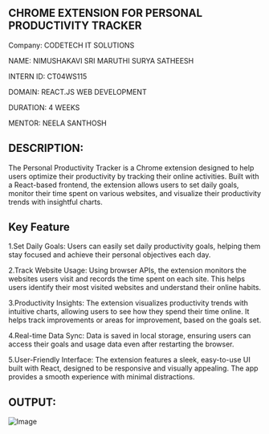 ## CHROME EXTENSION FOR PERSONAL PRODUCTIVITY TRACKER

Company: CODETECH IT SOLUTIONS

NAME: NIMUSHAKAVI SRI MARUTHI SURYA SATHEESH

INTERN ID: CT04WS115

DOMAIN: REACT.JS WEB DEVELOPMENT

DURATION: 4 WEEKS

MENTOR: NEELA SANTHOSH

## DESCRIPTION:

The Personal Productivity Tracker is a Chrome extension designed to help users optimize their productivity by tracking their online activities. Built with a React-based frontend, the extension allows users to set daily goals, monitor their time spent on various websites, and visualize their productivity trends with insightful charts.

## Key Feature

1.Set Daily Goals:
Users can easily set daily productivity goals, helping them stay focused and achieve their personal objectives each day.

2.Track Website Usage:
Using browser APIs, the extension monitors the websites users visit and records the time spent on each site. This helps users identify their most visited websites and understand their online habits.

3.Productivity Insights:
The extension visualizes productivity trends with intuitive charts, allowing users to see how they spend their time online. It helps track improvements or areas for improvement, based on the goals set.

4.Real-time Data Sync:
Data is saved in local storage, ensuring users can access their goals and usage data even after restarting the browser.

5.User-Friendly Interface:
The extension features a sleek, easy-to-use UI built with React, designed to be responsive and visually appealing. The app provides a smooth experience with minimal distractions.

## OUTPUT:
![Image](https://github.com/user-attachments/assets/03fe3c5f-013a-4f95-94dc-d673cff56c67)
